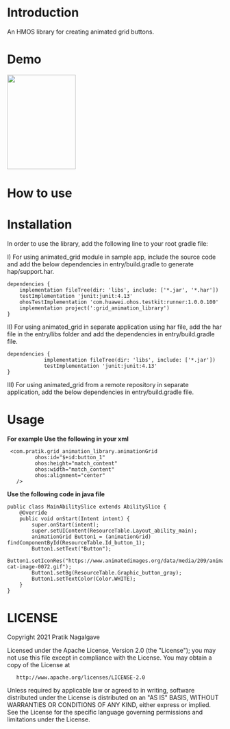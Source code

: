 # Introduction

An HMOS library for creating animated grid buttons.

# Demo

<img src="https://github.com/pratiknagalgave/animated_grid/blob/main/Demo.gif" style=" width:160px ; height:220px "  >

# How to use
# Installation

In order to use the library, add the following line to your root gradle file:

I) For using animated_grid module in sample app, include the source code and add the below dependencies in entry/build.gradle to generate hap/support.har.
```
dependencies {
    implementation fileTree(dir: 'libs', include: ['*.jar', '*.har'])
    testImplementation 'junit:junit:4.13'
    ohosTestImplementation 'com.huawei.ohos.testkit:runner:1.0.0.100'
    implementation project(':grid_animation_library')
}
```
II) For using animated_grid in separate application using har file, add the har file in the entry/libs folder and add the dependencies in entry/build.gradle file.
```
dependencies {
            implementation fileTree(dir: 'libs', include: ['*.jar'])
            testImplementation 'junit:junit:4.13'
}
```
III) For using animated_grid from a remote repository in separate application, add the below dependencies in entry/build.gradle file.


# Usage
**For example 
Use the following in your xml**

     <com.pratik.grid_animation_library.animationGrid
             ohos:id="$+id:button_1"
             ohos:height="match_content"
             ohos:width="match_content"
             ohos:alignment="center"
       />
       
**Use the following code in java file**
```
public class MainAbilitySlice extends AbilitySlice {
    @Override
    public void onStart(Intent intent) {
        super.onStart(intent);
        super.setUIContent(ResourceTable.Layout_ability_main);
        animationGrid Button1 = (animationGrid) findComponentById(ResourceTable.Id_button_1);
        Button1.setText("Button");
        Button1.setIconRes("https://www.animatedimages.org/data/media/209/animated-cat-image-0072.gif");
        Button1.setBg(ResourceTable.Graphic_button_gray);
        Button1.setTextColor(Color.WHITE);
    }
}
```
# LICENSE 

Copyright 2021 Pratik Nagalgave

   Licensed under the Apache License, Version 2.0 (the "License");
   you may not use this file except in compliance with the License.
   You may obtain a copy of the License at

       http://www.apache.org/licenses/LICENSE-2.0

   Unless required by applicable law or agreed to in writing, software
   distributed under the License is distributed on an "AS IS" BASIS,
   WITHOUT WARRANTIES OR CONDITIONS OF ANY KIND, either express or implied.
   See the License for the specific language governing permissions and
   limitations under the License.
